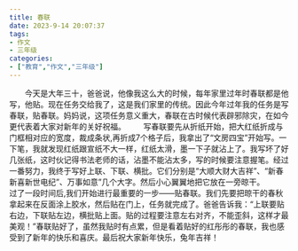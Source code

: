 ```yaml
---
title: 春联
date: 2023-9-14 20:07:37
tags:
- 作文
- 三年级
categories:
- ["教育","作文","三年级"]
---
```

&emsp;&emsp;今天是大年三十，爸爸说，他像我这么大的时候，每年家里过年时春联都是他写，他贴。现在任务交给我了，这是我们家里的传统。因此今年过年我的任务是写春联，贴春联。妈妈说，这项任务意义重大，春联在古时候代表辟邪除灾，在如今更代表着大家对新年的关好祝福。
&emsp;&emsp;写春联要先从折纸开始，把大红纸折成与门框相对应的宽度，裁成条状,再折成7个格子后，我拿出了“文房四宝”开始写。一下笔，我就发现红纸跟宣纸不大一样，红纸太滑，墨一下子就沾上了。我写坏了好几张纸，这时伙记得书法老师的话，沾墨不能沾太多，写的时候要注意握笔。经过一番努力，我终于写好上联、下联、横批。它们分别是“大顺大财大吉祥”、“新春新喜新世电纪”、万事如意”几个大字。然后小心翼翼地把它放在一旁晾干。
&emsp;&emsp;过了一段时间后,我们开始进行最重要的一步——贴春联。我们先要把晾干的春秋拿起来在反面涂上胶水，然后贴在门上，任务就完成了。爸爸告诉我：“上联要贴右边，下联贴左边，横批贴上面。贴的过程要注意左右对齐，不能歪斜，这样才最美观！”春联贴好了，虽然我贴时有点累，但是看着贴好的红彤彤的春联，我也感受到了新年的快乐和喜庆。最后祝大家新年快乐，兔年吉祥！